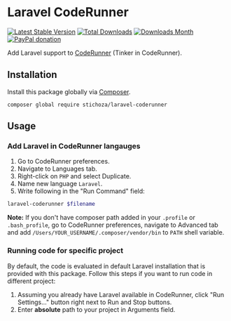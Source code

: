 # Laravel CodeRunner
[![Latest Stable Version](https://img.shields.io/packagist/v/Stichoza/laravel-coderunner.svg)](https://packagist.org/packages/stichoza/laravel-coderunner) [![Total Downloads](https://img.shields.io/packagist/dt/Stichoza/laravel-coderunner.svg)](https://packagist.org/packages/stichoza/laravel-coderunner) [![Downloads Month](https://img.shields.io/packagist/dm/Stichoza/laravel-coderunner.svg)](https://packagist.org/packages/stichoza/laravel-coderunner) [![PayPal donation](https://img.shields.io/badge/paypal-donate-blue.svg)](https://paypal.me/stichoza)

Add Laravel support to [CodeRunner](https://coderunnerapp.com) (Tinker in CodeRunner).

## Installation

Install this package globally via [Composer](https://getcomposer.org/).

```
composer global require stichoza/laravel-coderunner
```

## Usage

### Add Laravel in CodeRunner langauges

1. Go to CodeRunner preferences.
1. Navigate to Languages tab.
1. Right-click on `PHP` and select Duplicate.
1. Name new language `Laravel`.
1. Write following in the "Run Command" field:

```bash
laravel-coderunner $filename
```

**Note:** If you don't have composer path added in your `.profile` or `.bash_profile`, go to CodeRunner preferences, navigate to Advanced tab and add `/Users/YOUR_USERNAME/.composer/vendor/bin` to `PATH` shell variable. 

### Running code for specific project
By default, the code is evaluated in default Laravel installation that is provided with this package. Follow this steps if you want to run code in different project:

1. Assuming you already have Laravel available in CodeRunner, click "Run Settings..." button right next to Run and Stop buttons.
1. Enter **absolute** path to your project in Arguments field.
